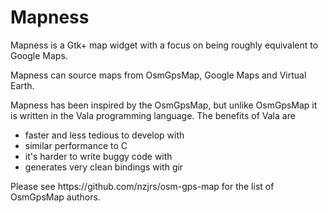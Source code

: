 <h1>Mapness</h1>

<p>Mapness is a Gtk+ map widget with a focus on being roughly equivalent to
Google Maps.

<p>Mapness can source maps from OsmGpsMap, Google Maps and Virtual Earth.
<br>

Mapness has been inspired by the OsmGpsMap, but unlike OsmGpsMap it is written
in the Vala programming language. The benefits of Vala are
<ul>
    <li>faster and less tedious to develop with</li>
    <li>similar performance to C</li>
    <li>it's harder to write buggy code with</li>
    <li>generates very clean bindings with gir</li>
</ul>

<p>Please see https://github.com/nzjrs/osm-gps-map
for the list of OsmGpsMap authors.
